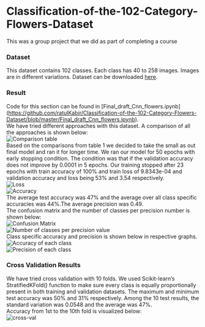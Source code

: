 # Classification-of-the-102-Category-Flowers-Dataset
This was a group project that we did as part of completing a course
### Dataset
This dataset contains 102 classes. Each class has 40 to 258 images. Images are in different variations. Dataset can be downloaded [here](http://www.robots.ox.ac.uk/~vgg/data/flowers/102/index.html).

### Result
Code for this section can be found in [Final_draft_Cnn_flowers.ipynb] (https://github.com/ratulKabir/Classification-of-the-102-Category-Flowers-Dataset/blob/master/Final_draft_Cnn_flowers.ipynb).<br>
We have tried different approaches with this dataset. A comparison of all the approaches is shown below:<br>
![Comparison table](https://imgur.com/MSWT7qG.png)<br>
Based on the comparisons from table 1 we decided to take the small as out final model and ran it for
longer time. We ran our model for 50 epochs with early stopping condition. The condition was that if the
validation accuracy does not improve by 0.0001 in 5 epochs. Our training stopped after 23 epochs with
train accuracy of 100% and train loss of 9.8343e-04 and validation accuracy and loss being 53% and 3.54
respectively.<br>
![Loss](https://imgur.com/b3LwKXF.png)<br>
![Accuracy](https://imgur.com/5Ps6aof.png)<br>
The average test accuracy was 47% and the average over all class specific accuracies was 44%.The
average precision was 0.49.<br>
The confusion matrix and the number of classes per precision number is shown below:<br>
![Confusion Matrix](https://imgur.com/off9szK.png)<br>
![ Number of classes per precision value](https://imgur.com/SN3jons.png)<br>
Class specific accuracy and precision is shown below in respective graphs.<br>
![Accuracy of each class](https://imgur.com/cO2npvZ.png)<br>
![Precision of each class](https://imgur.com/1n0H8cK.png)<br>

### Cross Validation Results
We have tried cross validation with 10 folds. We used Scikit-learn’s StratifiedKFold() function to make
sure every class is equally proportionally present in both training and validation datasets. The maximum
and minimum test accuracy was 50% and 31% respectively. Among the 10 test results, the standard
variation was 0.0548 and the average was 47%.<br>
Accuracy from 1st to the 10th fold is visualized below:<br>
![cross-val](https://imgur.com/rnEiJPd.png)<br>

